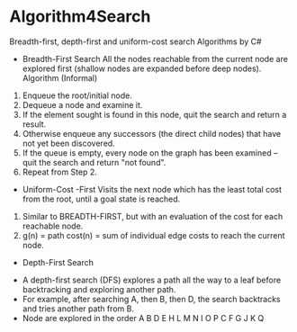 # Algorithm4Search
Breadth-first, depth-first and uniform-cost search Algorithms by C#

* Breadth-First Search
All the nodes reachable from the current node are explored
first (shallow nodes are expanded before deep nodes).
Algorithm (Informal)
1. Enqueue the root/initial node.
2. Dequeue a node and examine it.
1. If the element sought is found in this node, quit the search and return a
result.
2. Otherwise enqueue any successors (the direct child nodes) that have not
yet been discovered.
3. If the queue is empty, every node on the graph has been examined –
quit the search and return "not found".
4. Repeat from Step 2.

* Uniform-Cost -First
Visits the next node which has the least total cost from the
root, until a goal state is reached.
1. Similar to BREADTH-FIRST, but with an evaluation of the cost for
each reachable node.
2. g(n) = path cost(n) = sum of individual edge costs to reach the
current node.

* Depth-First Search
- A depth-first search (DFS) explores a path all the way to a leaf before backtracking and exploring another path.
- For example, after searching A, then B, then D, the search backtracks and tries another path from B.
- Node are explored in the order A B D E H L M N I O P C F G J K Q

